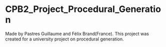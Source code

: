 # CPB2_Project_Procedural_Generation

Made by Pastres Guillaume and Félix Brand(France).
This project was created for a university project on procedural generation.

